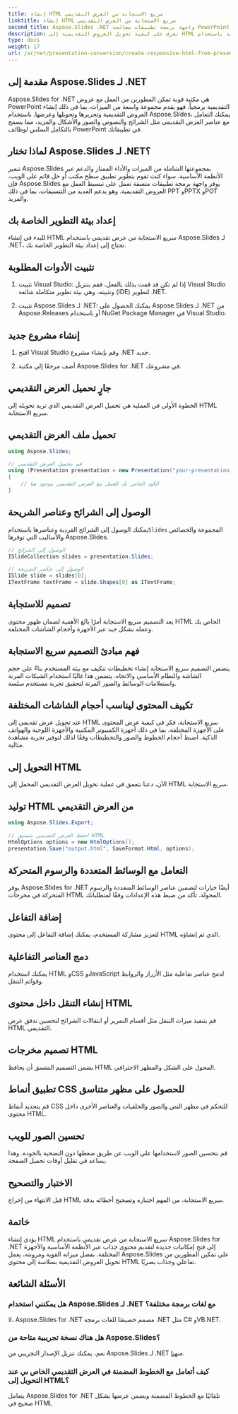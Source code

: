 ```yaml
---
title: إنشاء HTML سريع الاستجابة من العرض التقديمي
linktitle: إنشاء HTML سريع الاستجابة من العرض التقديمي
second_title: Aspose.Slides .NET واجهة برمجة تطبيقات معالجة PowerPoint
description: تعرف على كيفية تحويل العروض التقديمية إلى HTML سريع الاستجابة باستخدام Aspose.Slides لـ .NET. قم بإنشاء محتوى جذاب يتكيف بسلاسة عبر الأجهزة.
type: docs
weight: 17
url: /ar/net/presentation-conversion/create-responsive-html-from-presentation/
---
```


## مقدمة إلى Aspose.Slides لـ .NET

Aspose.Slides for .NET هي مكتبة قوية تمكن المطورين من العمل مع عروض PowerPoint التقديمية برمجياً. فهو يقدم مجموعة واسعة من الميزات، بما في ذلك إنشاء العروض التقديمية وتحريرها وتحويلها وعرضها. باستخدام Aspose.Slides، يمكنك التعامل مع عناصر العرض التقديمي مثل الشرائح والنصوص والصور والأشكال والمزيد، مما يسمح بالتكامل السلس لوظائف PowerPoint في تطبيقاتك.

## لماذا تختار Aspose.Slides لـ .NET؟

تتميز Aspose.Slides بمجموعتها الشاملة من الميزات والأداء الممتاز والدعم عبر الأنظمة الأساسية. سواء كنت تقوم بتطوير تطبيق سطح مكتب أو حل قائم على الويب، فإن Aspose.Slides يوفر واجهة برمجة تطبيقات متسقة تعمل على تبسيط العمل مع العروض التقديمية. وهو يدعم العديد من التنسيقات، بما في ذلك PPT وPPTX وPOT والمزيد.

## إعداد بيئة التطوير الخاصة بك

للبدء في إنشاء HTML سريع الاستجابة من عرض تقديمي باستخدام Aspose.Slides لـ .NET، تحتاج إلى إعداد بيئة التطوير الخاصة بك.

## تثبيت الأدوات المطلوبة

1. تثبيت Visual Studio: إذا لم تكن قد قمت بذلك بالفعل، فقم بتنزيل Visual Studio وتثبيته، وهي بيئة تطوير متكاملة شائعة (IDE) لتطوير .NET.

2. تثبيت Aspose.Slides لـ .NET: يمكنك الحصول على Aspose.Slides لـ .NET من Aspose.Releases أو باستخدام NuGet Package Manager في Visual Studio.

## إنشاء مشروع جديد

1. افتح Visual Studio وقم بإنشاء مشروع .NET جديد.

2. أضف مرجعًا إلى مكتبة Aspose.Slides for .NET في مشروعك.

## جارٍ تحميل العرض التقديمي

الخطوة الأولى في العملية هي تحميل العرض التقديمي الذي تريد تحويله إلى HTML سريع الاستجابة.

## تحميل ملف العرض التقديمي

```csharp
using Aspose.Slides;

// قم بتحميل العرض التقديمي
using (Presentation presentation = new Presentation("your-presentation.pptx"))
{
    // الكود الخاص بك للعمل مع العرض التقديمي موجود هنا
}
```

## الوصول إلى الشرائح وعناصر الشريحة

 يمكنك الوصول إلى الشرائح الفردية وعناصرها باستخدام`Slides` المجموعة والخصائص والأساليب التي توفرها Aspose.Slides.

```csharp
// الوصول إلى الشرائح
ISlideCollection slides = presentation.Slides;

// الوصول إلى عناصر الشريحة
ISlide slide = slides[0];
ITextFrame textFrame = slide.Shapes[0] as ITextFrame;
```

## تصميم للاستجابة

يعد التصميم سريع الاستجابة أمرًا بالغ الأهمية لضمان ظهور محتوى HTML الخاص بك وعمله بشكل جيد عبر الأجهزة وأحجام الشاشات المختلفة.

## فهم مبادئ التصميم سريع الاستجابة

يتضمن التصميم سريع الاستجابة إنشاء تخطيطات تتكيف مع بيئة المستخدم بناءً على حجم الشاشة والنظام الأساسي والاتجاه. يتضمن هذا غالبًا استخدام الشبكات المرنة واستعلامات الوسائط والصور المرنة لتحقيق تجربة مستخدم سلسة.

## تكييف المحتوى ليناسب أحجام الشاشات المختلفة

عند تحويل عرض تقديمي إلى HTML سريع الاستجابة، فكر في كيفية عرض المحتوى على الأجهزة المختلفة، بما في ذلك أجهزة الكمبيوتر المكتبية والأجهزة اللوحية والهواتف الذكية. اضبط أحجام الخطوط والصور والتخطيطات وفقًا لذلك لتوفير تجربة مشاهدة مثالية.

## التحويل إلى HTML

الآن، دعنا نتعمق في عملية تحويل العرض التقديمي المحمل إلى HTML سريع الاستجابة.

## توليد HTML من العرض التقديمي

```csharp
using Aspose.Slides.Export;

// احفظ العرض التقديمي بتنسيق HTML
HtmlOptions options = new HtmlOptions();
presentation.Save("output.html", SaveFormat.Html, options);
```

## التعامل مع الوسائط المتعددة والرسوم المتحركة

يوفر Aspose.Slides for .NET أيضًا خيارات لتضمين عناصر الوسائط المتعددة والرسوم المتحركة في مخرجات HTML المحولة. تأكد من ضبط هذه الإعدادات وفقًا لمتطلباتك.

## إضافة التفاعل

لتعزيز مشاركة المستخدم، يمكنك إضافة التفاعل إلى محتوى HTML الذي تم إنشاؤه.

## دمج العناصر التفاعلية

يمكنك استخدام HTML وCSS وJavaScript لدمج عناصر تفاعلية مثل الأزرار والروابط وقوائم التنقل.

## إنشاء التنقل داخل محتوى HTML

قم بتنفيذ ميزات التنقل مثل أقسام التمرير أو انتقالات الشرائح لتحسين تدفق عرض HTML التقديمي.

## تصميم مخرجات HTML

يضمن التصميم المتسق أن يحافظ HTML المحول على الشكل والمظهر الاحترافي.

## تطبيق أنماط CSS للحصول على مظهر متناسق

قم بتحديد أنماط CSS للتحكم في مظهر النص والصور والخلفيات والعناصر الأخرى داخل محتوى HTML.

## تحسين الصور للويب

قم بتحسين الصور لاستخدامها على الويب عن طريق ضغطها دون التضحية بالجودة. وهذا يساعد في تقليل أوقات تحميل الصفحة.

## الاختبار والتصحيح

قبل الانتهاء من إخراج HTML سريع الاستجابة، من المهم اختباره وتصحيح أخطائه بدقة.

## خاتمة

يؤدي إنشاء HTML سريع الاستجابة من عرض تقديمي باستخدام Aspose.Slides for .NET إلى فتح إمكانيات جديدة لتقديم محتوى جذاب عبر الأنظمة الأساسية والأجهزة المختلفة. بفضل ميزاته القوية ومرونته، يعمل Aspose.Slides على تمكين المطورين من تحويل العروض التقديمية بسلاسة إلى محتوى HTML تفاعلي وجذاب بصريًا.

## الأسئلة الشائعة

### هل يمكنني استخدام Aspose.Slides لـ .NET مع لغات برمجة مختلفة؟

لا، Aspose.Slides for .NET مصمم خصيصًا للغات برمجة .NET مثل C# وVB.NET.

### هل هناك نسخة تجريبية متاحة من Aspose.Slides؟

 نعم، يمكنك تنزيل الإصدار التجريبي من Aspose.Slides لـ .NET من[هنا](https://downloads.aspose.com/slides/net).

### كيف أتعامل مع الخطوط المضمنة في العرض التقديمي الخاص بي عند التحويل إلى HTML؟

يتعامل Aspose.Slides for .NET تلقائيًا مع الخطوط المضمنة ويضمن عرضها بشكل صحيح في HTML
